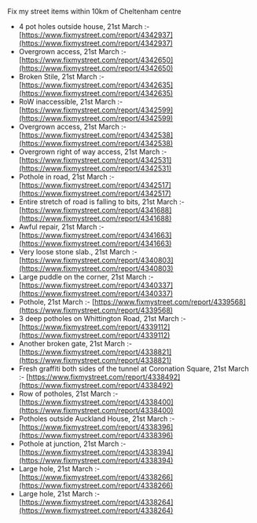 Fix my street items within 10km of Cheltenham centre

<!-- fix_marker starts -->

- 4 pot holes outside house, 21st March :- [https://www.fixmystreet.com/report/4342937](https://www.fixmystreet.com/report/4342937)
- Overgrown access, 21st March :- [https://www.fixmystreet.com/report/4342650](https://www.fixmystreet.com/report/4342650)
- Broken Stile, 21st March :- [https://www.fixmystreet.com/report/4342635](https://www.fixmystreet.com/report/4342635)
- RoW inaccessible, 21st March :- [https://www.fixmystreet.com/report/4342599](https://www.fixmystreet.com/report/4342599)
- Overgrown access, 21st March :- [https://www.fixmystreet.com/report/4342538](https://www.fixmystreet.com/report/4342538)
- Overgrown right of way access, 21st March :- [https://www.fixmystreet.com/report/4342531](https://www.fixmystreet.com/report/4342531)
- Pothole in road, 21st March :- [https://www.fixmystreet.com/report/4342517](https://www.fixmystreet.com/report/4342517)
- Entire stretch of road is falling to bits, 21st March :- [https://www.fixmystreet.com/report/4341688](https://www.fixmystreet.com/report/4341688)
- Awful repair, 21st March :- [https://www.fixmystreet.com/report/4341663](https://www.fixmystreet.com/report/4341663)
- Very loose stone slab., 21st March :- [https://www.fixmystreet.com/report/4340803](https://www.fixmystreet.com/report/4340803)
- Large puddle on the corner, 21st March :- [https://www.fixmystreet.com/report/4340337](https://www.fixmystreet.com/report/4340337)
- Pothole, 21st March :- [https://www.fixmystreet.com/report/4339568](https://www.fixmystreet.com/report/4339568)
- 3 deep potholes on Whittington Road, 21st March :- [https://www.fixmystreet.com/report/4339112](https://www.fixmystreet.com/report/4339112)
- Another broken gate, 21st March :- [https://www.fixmystreet.com/report/4338821](https://www.fixmystreet.com/report/4338821)
- Fresh graffiti both sides of the tunnel at Coronation Square, 21st March :- [https://www.fixmystreet.com/report/4338492](https://www.fixmystreet.com/report/4338492)
- Row of potholes, 21st March :- [https://www.fixmystreet.com/report/4338400](https://www.fixmystreet.com/report/4338400)
- Potholes outside Auckland House, 21st March :- [https://www.fixmystreet.com/report/4338396](https://www.fixmystreet.com/report/4338396)
- Pothole at junction, 21st March :- [https://www.fixmystreet.com/report/4338394](https://www.fixmystreet.com/report/4338394)
- Large hole, 21st March :- [https://www.fixmystreet.com/report/4338266](https://www.fixmystreet.com/report/4338266)
- Large hole, 21st March :- [https://www.fixmystreet.com/report/4338264](https://www.fixmystreet.com/report/4338264)

<!-- fix_marker ends -->